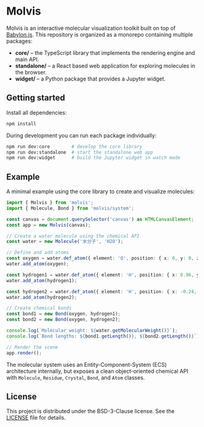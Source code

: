 # Molvis

Molvis is an interactive molecular visualization toolkit built on top of [Babylon.js](https://www.babylonjs.com/). This repository is organized as a monorepo containing multiple packages:

- **core/** – the TypeScript library that implements the rendering engine and main API.
- **standalone/** – a React based web application for exploring molecules in the browser.
- **widget/** – a Python package that provides a Jupyter widget.

## Getting started

Install all dependencies:

```bash
npm install
```

During development you can run each package individually:

```bash
npm run dev:core        # develop the core library
npm run dev:standalone  # start the standalone web app
npm run dev:widget      # build the Jupyter widget in watch mode
```

## Example

A minimal example using the core library to create and visualize molecules:

```ts
import { Molvis } from 'molvis';
import { Molecule, Bond } from 'molvis/system';

const canvas = document.querySelector('canvas') as HTMLCanvasElement;
const app = new Molvis(canvas);

// Create a water molecule using the chemical API
const water = new Molecule('水分子', 'H2O');

// Define and add atoms
const oxygen = water.def_atom({ element: 'O', position: { x: 0, y: 0, z: 0 } });
water.add_atom(oxygen);

const hydrogen1 = water.def_atom({ element: 'H', position: { x: 0.96, y: 0, z: 0 } });
water.add_atom(hydrogen1);

const hydrogen2 = water.def_atom({ element: 'H', position: { x: -0.24, y: 0.92, z: 0 } });
water.add_atom(hydrogen2);

// Create chemical bonds
const bond1 = new Bond(oxygen, hydrogen1);
const bond2 = new Bond(oxygen, hydrogen2);

console.log(`Molecular weight: ${water.getMolecularWeight()}`);
console.log(`Bond lengths: ${bond1.getLength()}, ${bond2.getLength()}`);

// Render the scene
app.render();
```

The molecular system uses an Entity-Component-System (ECS) architecture internally, but exposes a clean object-oriented chemical API with `Molecule`, `Residue`, `Crystal`, `Bond`, and `Atom` classes.

## License

This project is distributed under the BSD-3-Clause license. See the [LICENSE](LICENSE) file for details.
